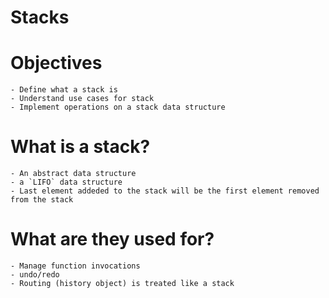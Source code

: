 # Stacks

# Objectives
    - Define what a stack is
    - Understand use cases for stack
    - Implement operations on a stack data structure

# What is a stack?
    - An abstract data structure
    - a `LIFO` data structure
    - Last element addeded to the stack will be the first element removed from the stack

# What are they used for?
    - Manage function invocations
    - undo/redo
    - Routing (history object) is treated like a stack